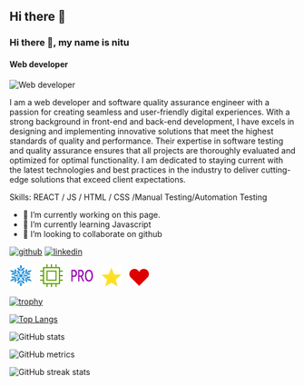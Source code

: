 ## Hi there 👋

### Hi there 👋, my name is nitu
#### Web developer
![Web developer](https://arturssmirnovs.github.io/github-profile-readme-generator/images/banner.png)

I am a web developer and software quality assurance engineer with a passion for creating seamless and user-friendly digital experiences. With a strong background in front-end and back-end development, I have excels in designing and implementing innovative solutions that meet the highest standards of quality and performance. Their expertise in software testing and quality assurance ensures that all projects are thoroughly evaluated and optimized for optimal functionality. I am dedicated to staying current with the latest technologies and best practices in the industry to deliver cutting-edge solutions that exceed client expectations.


Skills: REACT / JS / HTML / CSS /Manual Testing/Automation Testing

- 🔭 I’m currently working on this page. 
- 🌱 I’m currently learning Javascript 
- 👯 I’m looking to collaborate on github 


[<img src='https://cdn.jsdelivr.net/npm/simple-icons@3.0.1/icons/github.svg' alt='github' height='40'>](https://github.com/https://github.com/Sultananitu)  [<img src='https://cdn.jsdelivr.net/npm/simple-icons@3.0.1/icons/linkedin.svg' alt='linkedin' height='40'>](https://www.linkedin.com/in/https://www.linkedin.com/in/sultana-afreen-nitu-9428382ab/?utm_source=share&utm_campaign=share_via&utm_content=profile&utm_medium=android_app&fbclid=IwZXh0bgNhZW0CMTEAAR3ysjoozZjYVM5bDZBTp8xpEmzrtrTR2KsX4DBtMq5Tf_BfO6IB-Fylwbo_aem_1nv_6WUvcNGJOKxyPsyHhA/)  

<a href='https://archiveprogram.github.com/'><img src='https://raw.githubusercontent.com/acervenky/animated-github-badges/master/assets/acbadge.gif' width='40' height='40'></a> <a href='https://docs.github.com/en/developers'><img src='https://raw.githubusercontent.com/acervenky/animated-github-badges/master/assets/devbadge.gif' width='40' height='40'></a> <a href='https://github.com/pricing'><img src='https://raw.githubusercontent.com/acervenky/animated-github-badges/master/assets/pro.gif' width='40' height='40'></a> <a href='https://stars.github.com/'><img src='https://raw.githubusercontent.com/acervenky/animated-github-badges/master/assets/starbadge.gif' width='35' height='35'></a> <a href='https://docs.github.com/en/github/supporting-the-open-source-community-with-github-sponsors'><img src='https://raw.githubusercontent.com/acervenky/animated-github-badges/master/assets/sponsorbadge.gif' width='35' height='35'></a> 

[![trophy](https://github-profile-trophy.vercel.app/?username=https://github.com/Sultananitu)](https://github.com/ryo-ma/github-profile-trophy)

[![Top Langs](https://github-readme-stats.vercel.app/api/top-langs/?username=https://github.com/Sultananitu)](https://github.com/anuraghazra/github-readme-stats)

![GitHub stats](https://github-readme-stats.vercel.app/api?username=https://github.com/Sultananitu&show_icons=true)  

![GitHub metrics](https://metrics.lecoq.io/https://github.com/Sultananitu)  

![GitHub streak stats](https://streak-stats.demolab.com/?user=https://github.com/Sultananitu)  

